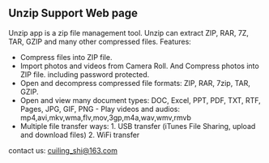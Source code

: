 ## Unzip Support Web page

Unzip app is a zip file management tool. Unzip can extract ZIP, RAR, 7Z, TAR, GZIP and many other compressed files.
Features:
- Compress files into ZIP file.
- Import photos and videos from Camera Roll. And Compress photos into ZIP file. including password protected.
- Open and decompress compressed file formats: ZIP, RAR, 7zip, TAR, GZIP.
- Open and view many document types: DOC, Excel, PPT, PDF, TXT, RTF, Pages, JPG, GIF, PNG - Play videos and audios: mp4,avi,mkv,wma,flv,mov,3gp,m4a,wav,wmv,rmvb
- Multiple file transfer ways: 1. USB transfer (iTunes File Sharing, upload and download files) 2. WiFi transfer

contact us: cuiling_shi@163.com
